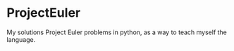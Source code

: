 ProjectEuler
============

My solutions Project Euler problems in python, as a way to teach myself the language.
